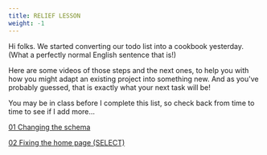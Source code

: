 ```yaml
---
title: RELIEF LESSON
weight: -1
---
```


Hi folks. We started converting our todo list into a cookbook yesterday. (What a perfectly normal English sentence that is!)

Here are some videos of those steps and the next ones, to help you with how you might adapt an existing project into something new.
And as you've probably guessed, that is exactly what your next task will be!

You may be in class before I complete this list, so check back from time to time to see if I add more...

[01 Changing the schema](https://web.microsoftstream.com/video/e083724a-1caa-4479-95b8-def1a3a8249a)

[02 Fixing the home page (SELECT)](https://web.microsoftstream.com/video/f5edec33-d77c-4f9a-b72e-4b212a890a35)
